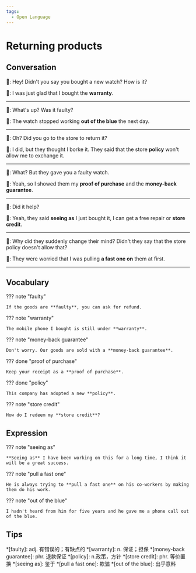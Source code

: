```yaml
---
tags:
  - Open Language
---
```

# Returning products

## Conversation

👩: Hey! Didn't you say you bought a new watch? How is it?

👧: I was just glad that I bought the **warranty**.

---

👩: What's up? Was it faulty?

👧: The watch stopped working **out of the blue** the next day.

---

👩: Oh? Did you go to the store to return it?

👧: I did, but they thought I borke it. They said that the store **policy** won't allow me to exchange it.

---

👩: What? But they gave you a faulty watch.

👧: Yeah, so I showed them my **proof of purchase** and the **money-back guarantee**.

---

👩: Did it help?

👧: Yeah, they said **seeing as** I just bought it, I can get a free repair or **store credit**.

---

👩: Why did they suddenly change their mind? Didn't they say that the store policy doesn't allow that?

👧: They were worried that I was pulling **a fast one on** them at first.

---

## Vocabulary

??? note "faulty"

    If the goods are **faulty**, you can ask for refund.

??? note "warranty"

    The mobile phone I bought is still under **warranty**.

??? note "money-back guarantee"

    Don't worry. Our goods are sold with a **money-back guarantee**.

??? done "proof of purchase"

    Keep your receipt as a **proof of purchase**.

??? done "policy"

    This company has adopted a new **policy**.

??? note "store credit"

    How do I redeem my **store credit**?

## Expression

??? note "seeing as"

    **Seeing as** I have been working on this for a long time, I think it will be a great success.

??? note "pull a fast one"

    He is always trying to **pull a fast one** on his co-workers by making them do his work.

??? note "out of the blue"

    I hadn't heard from him for five years and he gave me a phone call out of the blue.

## Tips

*[faulty]: adj. 有错误的；有缺点的
*[warranty]: n. 保证；担保
*[money-back guarantee]: phr. 退款保证
*[policy]: n.政策，方针
*[store credit]: phr. 等价置换
*[seeing as]: 鉴于
*[pull a fast one]: 欺骗
*[out of the blue]: 出乎意料
